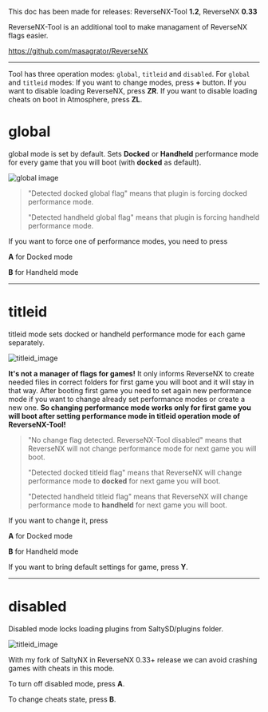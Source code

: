 This doc has been made for releases: ReverseNX-Tool **1.2**, ReverseNX **0.33**

ReverseNX-Tool is an additional tool to make managament of ReverseNX flags easier.

https://github.com/masagrator/ReverseNX

-------------

Tool has three operation modes: `global`, `titleid` and `disabled`.
For `global` and `titleid` modes:
If you want to change modes, press **+** button. 
If you want to disable loading ReverseNX, press **ZR**.
If you want to disable loading cheats on boot in Atmosphere, press **ZL**.

# global

global mode is set by default. Sets **Docked** or **Handheld** performance mode for every game that you will boot (with **docked** as default).

![global image](https://github.com/masagrator/ReverseNX-Tool/blob/master/docs/global.jpg?raw=true)

>"Detected docked global flag" means that plugin is forcing docked performance mode.
>
>"Detected handheld global flag" means that plugin is forcing handheld performance mode.

If you want to force one of performance modes, you need to press

**A** for Docked mode

**B** for Handheld mode

-------------

# titleid

titleid mode sets docked or handheld performance mode for each game separately.

![titleid_image](https://github.com/masagrator/ReverseNX-Tool/blob/master/docs/titleid.jpg?raw=true)

**It's not a manager of flags for games!** It only informs ReverseNX to create needed files in correct folders for first game you will boot and it will stay in that way. After booting first game you need to set again new performance mode if you want to change already set performance modes or create a new one. **So changing performance mode works only for first game you will boot after setting performance mode in titleid operation mode of ReverseNX-Tool!**

>"No change flag detected. ReverseNX-Tool disabled" means that ReverseNX will not change performance mode for next game you will boot.
>
>"Detected docked titleid flag" means that ReverseNX will change performance mode to **docked** for next game you will boot.
>
>"Detected handheld titleid flag" means that ReverseNX will change performance mode to **handheld** for next game you will boot.

If you want to change it, press

**A** for Docked mode

**B** for Handheld mode

If you want to bring default settings for game, press **Y**.

---

# disabled

Disabled mode locks loading plugins from SaltySD/plugins folder. 

![titleid_image](https://github.com/masagrator/ReverseNX-Tool/blob/master/docs/disabled.jpg?raw=true)

With my fork of SaltyNX in ReverseNX 0.33+ release we can avoid crashing games with cheats in this mode.

To turn off disabled mode, press **A**.

To change cheats state, press **B**.
